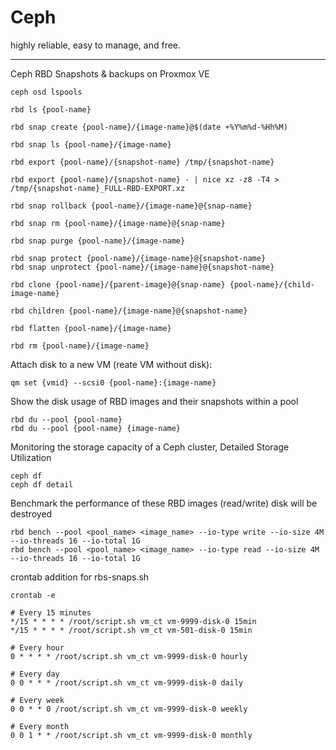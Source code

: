 # Ceph
highly reliable, easy to manage, and free.

---

Ceph RBD Snapshots & backups on Proxmox VE
```
ceph osd lspools
```
```
rbd ls {pool-name}
```
```
rbd snap create {pool-name}/{image-name}@$(date +%Y%m%d-%Hh%M)
```
```
rbd snap ls {pool-name}/{image-name}
```
```
rbd export {pool-name}/{snapshot-name} /tmp/{snapshot-name}
```
```
rbd export {pool-name}/{snapshot-name} - | nice xz -z8 -T4 > /tmp/{snapshot-name}_FULL-RBD-EXPORT.xz
```
```
rbd snap rollback {pool-name}/{image-name}@{snap-name}
```
```
rbd snap rm {pool-name}/{image-name}@{snap-name}
```
```
rbd snap purge {pool-name}/{image-name}
```
```
rbd snap protect {pool-name}/{image-name}@{snapshot-name}
rbd snap unprotect {pool-name}/{image-name}@{snapshot-name}
```
```
rbd clone {pool-name}/{parent-image}@{snap-name} {pool-name}/{child-image-name}
```
```
rbd children {pool-name}/{image-name}@{snapshot-name}
```
```
rbd flatten {pool-name}/{image-name}
```
```
rbd rm {pool-name}/{image-name}
```  
  
Attach disk to a new VM (reate VM without disk):
```
qm set {vmid} --scsi0 {pool-name}:{image-name}
```  
  
Show the disk usage of RBD images and their snapshots within a pool
```
rbd du --pool {pool-name}
rbd du --pool {pool-name} {image-name}
```
  
Monitoring the storage capacity of a Ceph cluster, Detailed Storage Utilization
```
ceph df
ceph df detail
```  
  
Benchmark the performance of these RBD images (read/write) disk will be destroyed
```
rbd bench --pool <pool_name> <image_name> --io-type write --io-size 4M --io-threads 16 --io-total 1G
rbd bench --pool <pool_name> <image_name> --io-type read --io-size 4M --io-threads 16 --io-total 1G
```

crontab addition for rbs-snaps.sh
```
crontab -e
```
```
# Every 15 minutes
*/15 * * * * /root/script.sh vm_ct vm-9999-disk-0 15min
*/15 * * * * /root/script.sh vm_ct vm-501-disk-0 15min

# Every hour
0 * * * * /root/script.sh vm_ct vm-9999-disk-0 hourly

# Every day
0 0 * * * /root/script.sh vm_ct vm-9999-disk-0 daily

# Every week
0 0 * * 0 /root/script.sh vm_ct vm-9999-disk-0 weekly

# Every month
0 0 1 * * /root/script.sh vm_ct vm-9999-disk-0 monthly
```
